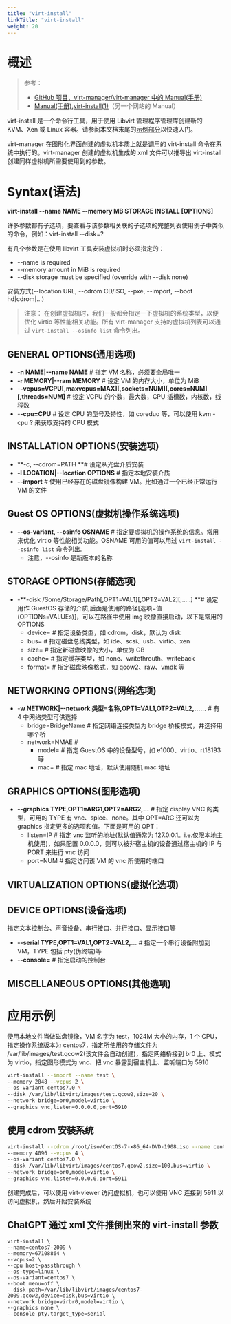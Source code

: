 ```yaml
---
title: "virt-install"
linkTitle: "virt-install"
weight: 20
---
```


# 概述

> 参考：
> - [GitHub 项目，virt-manager/virt-manager 中的 Manual(手册)](https://github.com/virt-manager/virt-manager/blob/main/man/virt-install.rst)
> - [Manual(手册),virt-install(1)](https://man.cx/virt-install)（另一个网站的 Manual）

virt-install 是一个命令行工具，用于使用 Libvirt 管理程序管理库创建新的 KVM、Xen 或 Linux 容器。请参阅本文档末尾的[示例部分](https://github.com/virt-manager/virt-manager/blob/main/man/virt-install.rst#examples)以快速入门。

virt-manager 在图形化界面创建的虚拟机本质上就是调用的 virt-install 命令在系统中执行的。virt-manager 创建的虚拟机生成的 xml 文件可以推导出 virt-install 创建同样虚拟机所需要使用到的参数。

# Syntax(语法)

**virt-install --name NAME --memory MB STORAGE INSTALL \[OPTIONS]**

许多参数都有子选项，要查看与该参数相关联的子选项的完整列表使用例子中类似的命令，例如：virt-install --disk=?

有几个参数是在使用 libvirt 工具安装虚拟机时必须指定的：

- --name is required
- --memory amount in MiB is required
- --disk storage must be specified (override with --disk none)

安装方式(--location URL, --cdrom CD/ISO, --pxe, --import, --boot hd|cdrom|...)

> 注意：
> 在创建虚拟机时，我们一般都会指定一下虚拟机的系统类型，以便优化 virtio 等性能相关功能。所有 virt-manager 支持的虚拟机列表可以通过 `virt-install --osinfo list` 命令列出。

## GENERAL OPTIONS(通用选项)

- **-n NAME|--name NAME** # 指定 VM 名称，必须要全局唯一
- **-r MEMORY|--ram MEMORY** # 设定 VM 的内存大小，单位为 MiB
- -**-vcpus=VCPU\[,maxvcpus=MAX]\[,sockets=NUM]\[,cores=NUM]\[,threads=NUM]** # 设定 VCPU 的个数，最大数，CPU 插槽数，内核数，线程数
- -**-cpu=CPU** # 设定 CPU 的型号及特性，如 coreduo 等，可以使用 kvm -cpu ? 来获取支持的 CPU 模式

## INSTALLATION OPTIONS(安装选项)

- **-c, --cdrom=PATH **# 设定从光盘介质安装
- **-l LOCATION|--location OPTIONS** # 指定本地安装介质
- **--import** # 使用已经存在的磁盘镜像构建 VM。比如通过一个已经正常运行 VM 的文件

## Guest OS OPTIONS(虚拟机操作系统选项)

- **--os-variant, --osinfo OSNAME** # 指定要虚拟机的操作系统的信息。常用来优化 virtio 等性能相关功能。OSNAME 可用的值可以用过 `virt-install --osinfo list` 命令列出。
  - 注意，--osinfo 是新版本的名称

## STORAGE OPTIONS(存储选项)

- -**-disk /Some/Storage/Path\[,OPT1=VAL1]\[,OPT2=VAL2]\[,.....] **# 设定用作 GuestOS 存储的介质,后面是使用的路径\[选项=值(OPTIONs=VALUEs)]，可以在路径中使用 img 映像直接启动，以下是常用的 OPTIONS
  - device= # 指定设备类型，如 cdrom，disk，默认为 disk
  - bus= # 指定磁盘总线类型，如 ide、scsi、usb、virtio、xen
  - size= # 指定新磁盘映像的大小，单位为 GB
  - cache= # 指定缓存类型，如 none、writethrouth、writeback
  - format= # 指定磁盘映像格式，如 qcow2、raw、vmdk 等

## NETWORKING OPTIONS(网络选项)

- -**w NETWORK|--network 类型=名称,OPT1=VAL1,OTP2=VAL2,......** # 有 4 中网络类型可供选择
  - bridge=BridgeName # 指定网络连接类型为 bridge 桥接模式，并选择用哪个桥
  - network=NMAE #
    - model= # 指定 GuestOS 中的设备型号，如 e1000、virtio、rt18193 等
    - mac= # 指定 mac 地址，默认使用随机 mac 地址

## GRAPHICS OPTIONS(图形选项)

- **--graphics TYPE,OPT1=ARG1,OPT2=ARG2,...** # 指定 display VNC 的类型，可用的 TYPE 有 vnc、spice、none。其中 OPT=ARG 还可以为 graphics 指定更多的选项和值。下面是可用的 OPT：
  - listen=IP # 指定 vnc 监听的地址(默认值通常为 127.0.0.1。i.e.仅限本地主机使用)，如果配置 0.0.0.0，则可以被非宿主机的设备通过宿主机的 IP 与 PORT 来进行 vnc 访问
  - port=NUM # 指定访问该 VM 的 vnc 所使用的端口

## VIRTUALIZATION OPTIONS(虚拟化选项)

## DEVICE OPTIONS(设备选项)
指定文本控制台、声音设备、串行接口、并行接口、显示接口等

- **--serial TYPE,OPT1=VAL1,OPT2=VAL2,...** # 指定一个串行设备附加到 VM，TYPE 包括 pty(伪终端)等
- -**-console=** # 指定启动的控制台

## MISCELLANEOUS OPTIONS(其他选项)

# 应用示例

使用本地文件当做磁盘镜像，VM 名字为 test，1024M 大小的内存，1 个 CPU，指定操作系统版本为 centos7，指定所使用的存储文件为 /var/lib/images/test.qcow2(该文件会自动创建)，指定网络桥接到 br0 上、模式为 virtio，指定图形模式为 vnc、把 vnc 暴露到宿主机上、监听端口为 5910

```bash
virt-install --import --name test \
--memory 2048 --vcpus 2 \
--os-variant centos7.0 \
--disk /var/lib/libvirt/images/test.qcow2,size=20 \
--network bridge=br0,model=virtio \
--graphics vnc,listen=0.0.0.0,port=5910
```

## 使用 cdrom 安装系统

```bash
virt-install --cdrom /root/iso/CentOS-7-x86_64-DVD-1908.iso --name centos7 \
--memory 4096 --vcpus 4 \
--os-variant centos7.0 \
--disk /var/lib/libvirt/images/centos7.qcow2,size=100,bus=virtio \
--network bridge=br0,model=virtio \
--graphics vnc,listen=0.0.0.0,port=5911
```

创建完成后，可以使用 virt-viewer 访问虚拟机，也可以使用 VNC 连接到 5911 以访问虚拟机，然后开始安装系统

## ChatGPT 通过 xml 文件推倒出来的 virt-install 参数

```
virt-install \
--name=centos7-2009 \
--memory=67108864 \
--vcpus=2 \
--cpu host-passthrough \
--os-type=linux \
--os-variant=centos7 \
--boot menu=off \
--disk path=/var/lib/libvirt/images/centos7-2009.qcow2,device=disk,bus=virtio \
--network bridge=virbr0,model=virtio \
--graphics none \
--console pty,target_type=serial
```


